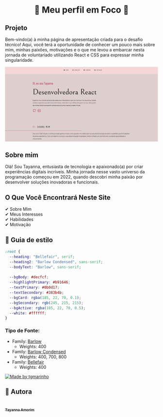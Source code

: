﻿<h1 align="center">
   <p>📍 Meu perfil em Foco 📍</p>
</h1>

## Projeto

Bem-vindo(a) à minha página de apresentação criada para o desafio técnico! Aqui, você terá a oportunidade de conhecer um pouco mais sobre mim, minhas paixões, motivações e o que me levou a embarcar nesta jornada de voluntariado utilizando React e CSS para expressar minha singularidade.

![The San Juan Mountains are beautiful!](/src/assets/template_site.png "San Juan Mountains")

## Sobre mim

Olá! Sou Tayanna, entusiasta de tecnologia e apaixonado(a) por criar experiências digitais incríveis. Minha jornada nesse vasto universo da programação começou em 2022, quando descobri minha paixão por desenvolver soluções inovadoras e funcionais.

## O Que Você Encontrará Neste Site

✔ Sobre Mim <br>
✔ Meus Interesses <br>
✔ Habilidades <br>
✔ Motivação <br>

## 🎨 Guia de estilo

```css
:root {
  --heading: "Bellefair", serif;
  --heading2: "Barlow Condensed", sans-serif;
  --bodyText: "Barlow", sans-serif;

  --bgBody: #decfcf;
  --highlightPrimary: #b91646;
  --textPrimary: #0b0d17;
  --textSecondary: #383b4b;
  --bgCard: rgba(185, 22, 70, 0.1);
  --bgSecondary: rgb(245, 215, 215);
  --bgActive: rgba(185, 22, 70, 0.5);
  --white: #ffffff;
}
```

### Tipo de Fonte:

- Family: [Barlow](https://fonts.google.com/specimen/Barlow)
  - Weights: 400
- Family: [Barlow Condensed](https://fonts.google.com/specimen/Barlow+Condensed?query=barlow+c)
  - Weights: 400, 700, 800
- Family: [Bellefair](https://fonts.google.com/specimen/Bellefair)
  - Weights: 400

<a href="https://www.figma.com/file/EYimYoWWhNVjDZdc0zv1Vw/DD-Portfolio-Copy?fuid=1100112420700070907">
  <img alt="Made by tgmarinho" src="https://img.shields.io/badge/%20Fonte%20-Google Fonts-%2304D361">
</a>

## 🦸 Autora

<a href="https://www.linkedin.com/in/tayanna-amorim-98161623b/">
 <img style="border-radius: 50%;" src="https://avatars.githubusercontent.com/u/105131804?v=4" width="100px;" alt=""/>
 <br />
 <sub><b>Tayanna Amorim</b></sub></a> <a href="https://www.linkedin.com/in/tayanna-amorim-98161623b/" title="tayanna"></a>
